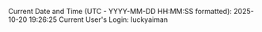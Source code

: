 Current Date and Time (UTC - YYYY-MM-DD HH:MM:SS formatted): 2025-10-20 19:26:25
Current User's Login: luckyaiman
